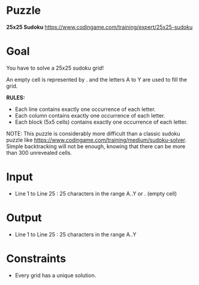 # Puzzle
**25x25 Sudoku** https://www.codingame.com/training/expert/25x25-sudoku

# Goal
You have to solve a 25x25 sudoku grid!

An empty cell is represented by . and the letters A to Y are used to fill the grid.

**RULES:**  
* Each line contains exactly one occurrence of each letter.
* Each column contains exactly one occurrence of each letter.
* Each block (5x5 cells) contains exactly one occurrence of each letter.

NOTE: This puzzle is considerably more difficult than a classic sudoku puzzle like https://www.codingame.com/training/medium/sudoku-solver.  
Simple backtracking will not be enough, knowing that there can be more than 300 unrevealed cells.

# Input
* Line 1 to Line 25 : 25 characters in the range A..Y or . (empty cell)

# Output
* Line 1 to Line 25 : 25 characters in the range A..Y

# Constraints
* Every grid has a unique solution.
